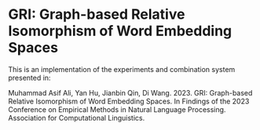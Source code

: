 # GRI: Graph-based Relative Isomorphism of Word Embedding Spaces
This is an implementation of the experiments and combination system presented in:

Muhammad Asif Ali, Yan Hu, Jianbin Qin, Di Wang. 2023. GRI: Graph-based Relative Isomorphism of Word Embedding Spaces. In Findings of the 2023 Conference on Empirical Methods in Natural Language Processing. Association for Computational Linguistics.
